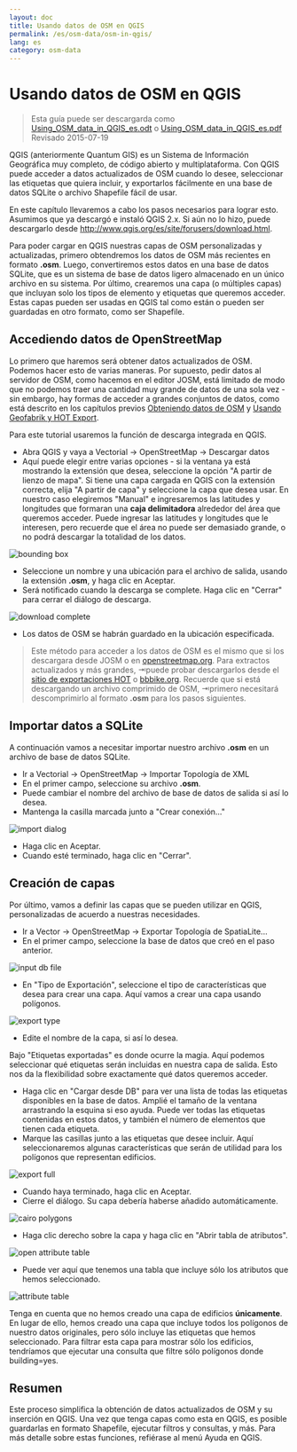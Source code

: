 ```yaml
---
layout: doc
title: Usando datos de OSM en QGIS
permalink: /es/osm-data/osm-in-qgis/
lang: es
category: osm-data
---
```


Usando datos de OSM en QGIS
=================

> Esta guía puede ser descargarda como [Using_OSM_data_in_QGIS_es.odt](/files/Using_OSM_data_in_QGIS_es.odt) o [Using_OSM_data_in_QGIS_es.pdf](/files/Using_OSM_data_in_QGIS_es.pdf)  
> Revisado 2015-07-19

QGIS (anteriormente Quantum GIS) es un Sistema de Información Geográfica muy completo, de código abierto y multiplataforma. Con QGIS puede acceder a datos actualizados de OSM cuando lo desee, seleccionar las etiquetas que quiera incluir, y exportarlos fácilmente en una base de datos SQLite o archivo Shapefile fácil de usar.

En este capítulo llevaremos a cabo los pasos necesarios para lograr esto. Asumimos que ya descargó e instaló QGIS 2.x. Si aún no lo hizo, puede descargarlo desde <http://www.qgis.org/es/site/forusers/download.html>.

Para poder cargar en QGIS nuestras capas de OSM personalizadas y actualizadas, primero obtendremos los datos de OSM más recientes en formato **.osm**. Luego, convertiremos estos datos en una base de datos SQLite, que es un sistema de base de datos ligero almacenado en un único archivo en su sistema. Por último, crearemos una capa (o múltiples capas) que incluyan solo los tipos de elemento y etiquetas que queremos acceder. Estas capas pueden ser usadas en QGIS tal como están o pueden ser guardadas en otro formato, como ser Shapefile.

Accediendo datos de OpenStreetMap
---------------------------

Lo primero que haremos será obtener datos actualizados de OSM. Podemos hacer esto de varias maneras.
Por supuesto, pedir datos al servidor de OSM, como hacemos en el editor JOSM, está limitado de modo que no podemos traer
una cantidad muy grande de datos de una sola vez - sin embargo, hay formas de acceder a grandes conjuntos de datos, como
está descrito en los capítulos previos [Obteniendo datos de OSM](/es/osm-data/getting-data) y [Usando Geofabrik y HOT Export](/es/osm-data/geofabrik-and-hot-export).

Para este tutorial usaremos la función de descarga integrada en QGIS.

-	Abra QGIS y vaya a Vectorial -> OpenStreetMap -> Descargar datos
-	Aquí puede elegir entre varias opciones - si la ventana ya está mostrando la extensión
	que desea, seleccione la opción "A partir de lienzo de mapa". Si tiene una capa cargada en QGIS con la extensión
	correcta, elija "A partir de capa" y seleccione la capa que desea usar. En nuestro caso elegiremos "Manual"
	e ingresaremos las latitudes y longitudes que formaran una **caja delimitadora** alrededor del área que
	 queremos acceder. Puede ingresar las latitudes y longitudes que le interesen, pero recuerde
	que el área no puede ser demasiado grande, o no podrá descargar la totalidad de los datos.

![bounding box][]

-	Seleccione un nombre y una ubicación para el archivo de salida, usando la extensión **.osm**, y haga clic en Aceptar.
-	Será notificado cuando la descarga se complete. Haga clic en "Cerrar" para cerrar el diálogo
	de descarga.

![download complete][]

-	Los datos de OSM se habrán guardado en la ubicación especificada.

>	Este método para acceder a los datos de OSM es el mismo que si los descargara desde JOSM o en
>	[openstreetmap.org](http://www.openstreetmap.org). Para extractos actualizados y más grandes,
>⇥puede probar descargarlos desde el [sitio de exportaciones HOT](http://export.hotosm.org/es) o
>	[bbbike.org](http://extract.bbbike.org/). Recuerde que si está descargando un archivo comprimido de OSM,
>⇥primero necesitará descomprimirlo al formato **.osm** para los pasos siguientes.

Importar datos a SQLite
---------------------------

A continuación vamos a necesitar importar nuestro archivo **.osm** en un archivo de base de datos SQLite.

-	Ir a Vectorial -> OpenStreetMap -> Importar Topología de XML
-	En el primer campo, seleccione su archivo **.osm**.
-	Puede cambiar el nombre del archivo de base de datos de salida si así lo desea.
-	Mantenga la casilla marcada junto a "Crear conexión..."

![import dialog][]

-	Haga clic en Aceptar.
-	Cuando esté terminado, haga clic en "Cerrar".

Creación de capas
--------------

Por último, vamos a definir las capas que se pueden utilizar en QGIS, personalizadas de acuerdo a nuestras necesidades.

-	Ir a Vector -> OpenStreetMap -> Exportar Topología de SpatiaLite...
-	En el primer campo, seleccione la base de datos que creó en el paso anterior.

![input db file][]

-	En "Tipo de Exportación", seleccione el tipo de características que desea para crear una capa. Aquí
	vamos a crear una capa usando polígonos.

![export type][]

-	Edite el nombre de la capa, si así lo desea.

Bajo "Etiquetas exportadas" es donde ocurre la magia. Aquí podemos seleccionar qué etiquetas serán
incluidas en nuestra capa de salida. Esto nos da la flexibilidad sobre exactamente qué datos  queremos
acceder.

-	Haga clic en "Cargar desde DB" para ver una lista de todas las etiquetas disponibles en la base de datos. Amplié el tamaño de la ventana arrastrando la esquina si eso ayuda. Puede ver
	todas las etiquetas contenidas en estos datos, y también el número de elementos que tienen cada etiqueta.
-	Marque las casillas junto a las etiquetas que desee incluir. Aquí seleccionaremos algunas características
	que serán de utilidad para los polígonos que representan edificios.

![export full][]

-	Cuando haya terminado, haga clic en Aceptar.
-	Cierre el diálogo. Su capa debería haberse añadido automáticamente.

![cairo polygons][]

-	Haga clic derecho sobre la capa y haga clic en "Abrir tabla de atributos".

![open attribute table][]

-	Puede ver aquí que tenemos una tabla que incluye sólo los atributos que hemos seleccionado.

![attribute table][]

Tenga en cuenta que no hemos creado una capa de edificios **únicamente**. En lugar de ello, hemos creado una capa
que incluye todos los polígonos de nuestro datos originales, pero sólo incluye las etiquetas que hemos
seleccionado. Para filtrar esta capa para mostrar sólo los edificios, tendríamos que ejecutar una consulta
que filtre sólo polígonos donde building=yes.

Resumen
-------

Este proceso simplifica la obtención de datos actualizados de OSM y su inserción en QGIS. Una vez que tenga
capas como esta en QGIS, es posible guardarlas en formato Shapefile, ejecutar filtros y consultas,
y más. Para más detalle sobre estas funciones, refiérase al menú Ayuda en QGIS.


[bounding box]: /images/osm-data/bounding_box.png
[download complete]: /images/osm-data/download_complete.png
[import dialog]: /images/osm-data/import_dialog.png
[input db file]: /images/osm-data/input_db_file.png
[export type]: /images/osm-data/export_type.png
[export full]: /images/osm-data/export_full.png
[cairo polygons]: /images/osm-data/cairo_polygons.png
[open attribute table]: /images/osm-data/open_attribute_table.png
[attribute table]: /images/osm-data/attribute_table.png
